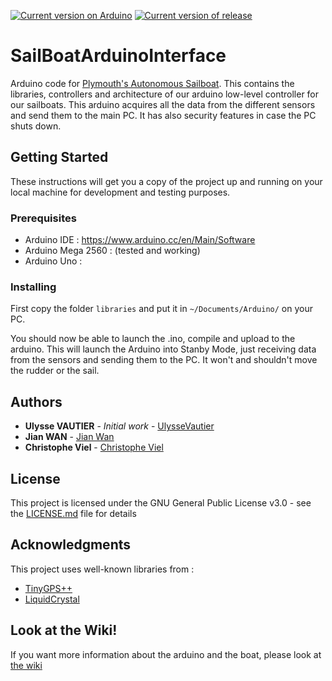 [![Current version on Arduino](https://img.shields.io/badge/Arduino-v1.8.5-blue.svg)](https://www.arduino.cc/en/Main/Software)
[![Current version of release](https://img.shields.io/badge/Release-v0.9-green.svg)](https://github.com/Plymouth-Sailboat/SailBoatArduinoInterface/releases/tag/0.91)

# SailBoatArduinoInterface
Arduino code for [Plymouth's Autonomous Sailboat](http://165.227.238.42/). This contains the libraries, controllers and architecture of our arduino low-level controller for our sailboats. This arduino acquires all the data from the different sensors and send them to the main PC. It has also security features in case the PC shuts down.

## Getting Started

These instructions will get you a copy of the project up and running on your local machine for development and testing purposes.

### Prerequisites

- Arduino IDE : https://www.arduino.cc/en/Main/Software
- Arduino Mega 2560 : (tested and working)
- Arduino Uno : 

### Installing

First copy the folder `libraries` and put it in `~/Documents/Arduino/` on your PC.

You should now be able to launch the .ino, compile and upload to the arduino.
This will launch the Arduino into Stanby Mode, just receiving data from the sensors and sending them to the PC. It won't and shouldn't move the rudder or the sail.

## Authors

* **Ulysse VAUTIER** - *Initial work* - [UlysseVautier](https://github.com/UlysseVautier)
* **Jian WAN** - [Jian Wan](https://www.plymouth.ac.uk/staff/jian-wan)
* **Christophe Viel** - [Christophe Viel](https://www.researchgate.net/profile/Christophe_Viel)

## License

This project is licensed under the GNU General Public License v3.0 - see the [LICENSE.md](LICENSE.md) file for details

## Acknowledgments
This project uses well-known libraries from :
* [TinyGPS++](http://arduiniana.org/libraries/tinygpsplus/)
* [LiquidCrystal](https://bitbucket.org/fmalpartida/new-liquidcrystal/wiki/Home)

## Look at the Wiki!
If you want more information about the arduino and the boat, please look at [the wiki](https://github.com/Plymouth-Sailboat/SailBoatArduinoInterface/wiki)
